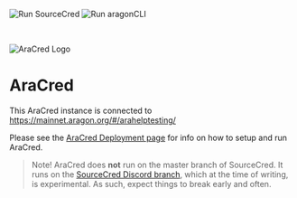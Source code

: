 ![Run SourceCred](https://github.com/aracred/AraCred/workflows/Run%20SourceCred/badge.svg)
![Run aragonCLI](https://github.com/aracred/AraCred/workflows/Run%20aragonCLI/badge.svg)

<br>

![AraCred Logo](https://avatars3.githubusercontent.com/u/63201387?s=200&v=4)

# AraCred

This AraCred instance is connected to https://mainnet.aragon.org/#/arahelptesting/

Please see the [AraCred Deployment page](https://aracred.github.io/website/docs/deploymentOverview/) for info on how to setup and run AraCred.

> Note! AraCred does **not** run on the master branch of SourceCred. It runs on the [SourceCred Discord branch](https://github.com/sourcecred/sourcecred/tree/discord), which at the time of writing, is experimental. As such, expect things to break early and often. 
